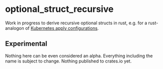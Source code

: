 # optional_struct_recursive

Work in progress to derive recursive optional structs in rust, e.g. for a rust-analogon
of [Kubernetes apply configurations](https://pkg.go.dev/k8s.io/client-go/applyconfigurations).

## Experimental

Nothing here can be even considered an alpha. Everything including the name is subject to change.
Nothing published to crates.io yet.
